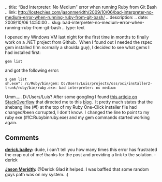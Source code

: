 .. title: “Bad Interpreter: No Medium” error when running Ruby from Git Bash
.. link: http://lostechies.com/jasonmeridth/2009/10/06/bad-interpreter-no-medium-error-when-running-ruby-from-git-bash/
.. description: 
.. date: 2009/10/06 14:50:00
.. slug: bad-interpreter-no-medium-error-when-running-ruby-from-git-bash
.. type: text


I opened my Windows VM last night for the first time in months to finally work on a .NET project from Github.  When I found out I needed the rspec gem installed (I'm normally a shoulda guy), I decided to see what gems I had installed first:
    
    
    gem list

and got the following error:
    
    
    $ gem list  
    sh.exe": /c/Ruby/bin/gem: D:/Users/Luis/projects/oss/oci/installer2-trunk/ruby/bin/ruby.exe: bad interpreter: no medium

Umm..... D:/Users/Luis? After some googling I found [this article on StackOverflow](http://stackoverflow.com/questions/835865/bad-interpreter-no-medium-error-when-running-ruby-from-git-bash) that directed me to this [blog](http://www.liquidfish.net/2009/04/ruby-and-git-bash-woes.htm).  It pretty much states that the shebang line (#!) at the top of my Ruby One-Click installer file had changed/been corrupted, I don't know.  I changed the line to point to my ruby exe (#!C:Rubybinruby.exe) and my gem commands started working again.

## Comments

**[derick.bailey](#451 "2009-10-07 16:57:09"):** dude, i can't tell you how many times this error has frustrated the crap out of me! thanks for the post and providing a link to the solution. -derick

**[Jason Meridth](#452 "2009-10-07 17:13:38"):** @Derick Glad it helped. I was baffled that some random guys path was on my system. :)

